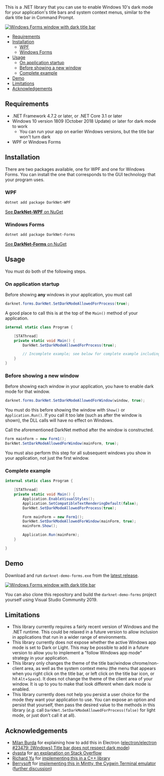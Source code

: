 This is a .NET library that you can use to enable Windows 10's dark mode for your application's title bars and system context menus, similar to the dark title bar in Command Prompt.

[![Windows Forms window with dark title bar](https://i.imgur.com/3PDwxTyl.png)](https://i.imgur.com/3PDwxTy.png)

- [Requirements](#requirements)
- [Installation](#installation)
    - [WPF](#wpf)
    - [Windows Forms](#windows-forms)
- [Usage](#usage)
    - [On application startup](#on-application-startup)
    - [Before showing a new window](#before-showing-a-new-window)
    - [Complete example](#complete-example)
- [Demo](#demo)
- [Limitations](#limitations)
- [Acknowledgements](#acknowledgements)

## Requirements

- .NET Framework 4.7.2 or later, or .NET Core 3.1 or later
- Windows 10 version 1809 (October 2018 Update) or later for dark mode to work
    - You can run your app on earlier Windows versions, but the title bar won't turn dark
- WPF or Windows Forms

## Installation

There are two packages available, one for WPF and one for Windows Forms. You can install the one that corresponds to the GUI technology that your program uses.

### WPF
```ps1
dotnet add package DarkNet-WPF
```
[See **DarkNet-WPF** on NuGet](https://www.nuget.org/packages/DarkNet-WPF/)

### Windows Forms
```ps1
dotnet add package DarkNet-Forms
```
[See **DarkNet-Forms** on NuGet](https://www.nuget.org/packages/DarkNet-Forms/)

## Usage

You must do both of the following steps.

### On application startup

Before showing **any** windows in your application, you must call
```cs
darknet.forms.DarkNet.SetDarkModeAllowedForProcess(true);
```

A good place to call this is at the top of the `Main()` method of your application.

```cs
internal static class Program {

    [STAThread]
    private static void Main() {
        DarkNet.SetDarkModeAllowedForProcess(true);

        // Incomplete example; see below for complete example including showing your first window.
    }
}
```

### Before showing a new window

Before showing each window in your application, you have to enable dark mode for that window.

```cs
darknet.forms.DarkNet.SetDarkModeAllowedForWindow(window, true);
```

You must do this before showing the window with `Show()` or `Application.Run()`. If you call it too late (such as after the window is shown), the DLL calls will have no effect on Windows.

Call the aforementioned DarkNet method after the window is constructed.

```cs
Form mainForm = new Form1();
DarkNet.SetDarkModeAllowedForWindow(mainForm, true);
```

You must also perform this step for all subsequent windows you show in your application, not just the first window.

### Complete example

```cs
internal static class Program {

    [STAThread]
    private static void Main() {
        Application.EnableVisualStyles();
        Application.SetCompatibleTextRenderingDefault(false);
        DarkNet.SetDarkModeAllowedForProcess(true);

        Form mainForm = new Form1();
        DarkNet.SetDarkModeAllowedForWindow(mainForm, true);
        mainForm.Show();

        Application.Run(mainForm);
    }

}
```

## Demo

Download and run `darknet-demo-forms.exe` from the [latest release](https://github.com/Aldaviva/DarkNet/releases).

[![Windows Forms window with dark title bar](https://i.imgur.com/3PDwxTyl.png)](https://i.imgur.com/3PDwxTy.png)

You can also clone this repository and build the `darknet-demo-forms` project yourself using Visual Studio Community 2019.

## Limitations
- This library currently requires a fairly recent version of Windows and the .NET runtime. This could be relaxed in a future version to allow inclusion in applications that run in a wider range of environments.
- This library currently does not expose whether the active Windows app mode is set to Dark or Light. This may be possible to add in a future version to allow you to implement a "follow Windows app mode" strategy in your application.
- This library only changes the theme of the title bar/window chrome/non-client area, as well as the system context menu (the menu that appears when you right click on the title bar, or left click on the title bar icon, or hit `Alt`+`Space`). It does not change the theme of the client area of your window. It is up to you to make that look different when dark mode is enabled.
- This library currently does not help you persist a user choice for the mode they want your application to use. You can expose an option and persist that yourself, then pass the desired value to the methods in this library (*e.g.* call `DarkNet.SetDarkModeAllowedForProcess(false)` for light mode, or just don't call it at all).

## Acknowledgements

- [Milan Burda](https://github.com/miniak) for explaining how to add this in Electron ([electron/electron #23479: [Windows] Title bar does not respect dark mode](https://github.com/electron/electron/issues/23479))
- [dyasta](https://stackoverflow.com/users/191514/dyasta) for [an explanation on Stack Overflow](https://stackoverflow.com/a/58547831/979493)
- [Richard Yu](https://github.com/ysc3839) for [implementing this in a C++ library](https://github.com/ysc3839/win32-darkmode)
- [Berrysoft](https://github.com/Berrysoft) for [implementing this in Mintty, the Cygwin Terminal emulator](https://github.com/mintty/mintty/issues/983) ([further discussion](https://github.com/mintty/mintty/pull/984))